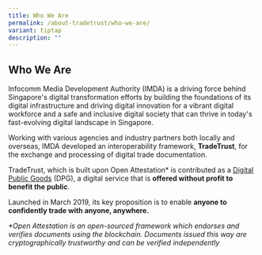 ```yaml
---
title: Who We Are
permalink: /about-tradetrust/who-we-are/
variant: tiptap
description: ""
---
```

<h2>Who We Are</h2><p>Infocomm Media Development Authority (IMDA) is a driving force behind Singapore's digital transformation efforts by building the foundations of its digital infrastructure and driving digital innovation for a vibrant digital workforce and a safe and inclusive digital society that can thrive in today's fast-evolving digital landscape in Singapore.</p><p>Working with various agencies and industry partners both locally and overseas, IMDA developed an interoperability framework, <strong>TradeTrust</strong>, for the exchange and processing of digital trade documentation.</p><p>TradeTrust, which is built upon Open Attestation* is contributed as a <a href="https://digitalpublicgoods.net/digital-public-goods/" rel="noopener noreferrer nofollow" target="_blank">Digital Public Goods</a> (DPG), a digital service that is <strong>offered without profit to benefit the public</strong>.</p><p>Launched in March 2019, its key proposition is to enable <strong>anyone to confidently trade with anyone, anywhere.</strong></p><p></p><p></p><p><em>*Open Attestation is an open-sourced framework which endorses and verifies documents using the blockchain. Documents issued this way are cryptographically trustworthy and can be verified independently</em></p>